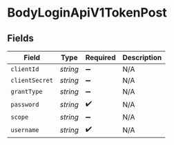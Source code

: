 # BodyLoginApiV1TokenPost


## Fields

| Field              | Type               | Required           | Description        |
| ------------------ | ------------------ | ------------------ | ------------------ |
| `clientId`         | *string*           | :heavy_minus_sign: | N/A                |
| `clientSecret`     | *string*           | :heavy_minus_sign: | N/A                |
| `grantType`        | *string*           | :heavy_minus_sign: | N/A                |
| `password`         | *string*           | :heavy_check_mark: | N/A                |
| `scope`            | *string*           | :heavy_minus_sign: | N/A                |
| `username`         | *string*           | :heavy_check_mark: | N/A                |